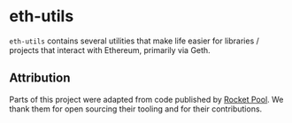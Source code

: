 # eth-utils
`eth-utils` contains several utilities that make life easier for libraries / projects that interact with Ethereum, primarily via Geth.


## Attribution

Parts of this project were adapted from code published by [Rocket Pool](https://github.com/rocket-pool/). We thank them for open sourcing their tooling and for their contributions.